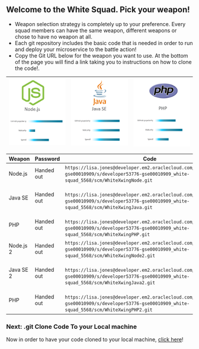 ## Welcome to the White Squad. Pick your weapon! ##

+ Weapon selection strategy is completely up to your preference. Every squad members can have the same weapon, different weapons or chose to have no weapon at all.
+ Each git repository includes the basic code that is needed in order to run and deploy your microservice to the battle action!
+ Copy the Git URL below for the weapon you want to use. At the bottom of the page you will find a link taking you to instructions on how to clone the code!.

| ![Red Squad](nodejs.png)  | ![Blue Squad](javase.png) | ![Black Squad](php.png) |
|:---:|:---:|:---:|

| Weapon        | Password     | Code  |
| ------------- |-------------| -----|
| Node.js      | Handed out | ``` https://lisa.jones@developer.em2.oraclecloud.com/developer53776-gse00010909/s/developer53776-gse00010909_white-squad_5568/scm/WhiteXwingNode.git ``` |
| Java SE      | Handed out      |   ```  https://lisa.jones@developer.em2.oraclecloud.com/developer53776-gse00010909/s/developer53776-gse00010909_white-squad_5568/scm/WhiteXwingJava.git ``` |
| PHP | Handed out      |  ```  https://lisa.jones@developer.em2.oraclecloud.com/developer53776-gse00010909/s/developer53776-gse00010909_white-squad_5568/scm/WhiteXwingPHP.git ``` |
| Node.js 2     | Handed out | ``` https://lisa.jones@developer.em2.oraclecloud.com/developer53776-gse00010909/s/developer53776-gse00010909_white-squad_5568/scm/WhiteXwingNode2.git ``` |
| Java SE 2    | Handed out      |   ```  https://lisa.jones@developer.em2.oraclecloud.com/developer53776-gse00010909/s/developer53776-gse00010909_white-squad_5568/scm/WhiteXwingJava2.git ``` |
| PHP | Handed out      |  ```  https://lisa.jones@developer.em2.oraclecloud.com/developer53776-gse00010909/s/developer53776-gse00010909_white-squad_5568/scm/WhiteXwingPHP2.git ``` |

### Next: .git Clone Code To your Local machine ###

Now in order to have your code cloned to your local machine, [click here](../clonecode.md)!
